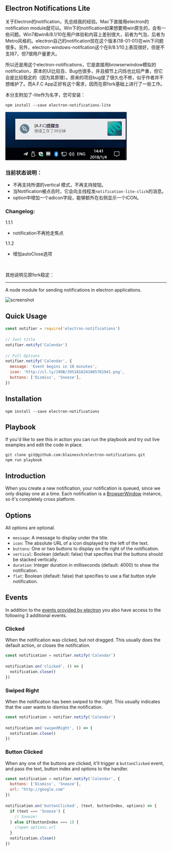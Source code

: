 ## Electron Notifications Lite
关于Electron的notification，先总结我的经验。Mac下直接用electron的notification module就可以。Win下的notification如果想要用win原生的，会有一些问题。Win7和win8/8.1/10在用户体验和内容上差别很大，前者为气泡，后者为Metro风格的。electron自己的notification现在这个版本(18-01-01)在win下问题很多。另外，electron-windows-notifcation这个在8/8.1/10上表现很好，但是不支持7，但7很用户量更大。

所以还是用这个electron-notifications，它是直接用browserwindow模拟的notification，原本的UI比较丑、Bug也很多，并且细节上闪烁也比较严重，但它会是比较稳定的（因为其原理）。原来的项目bug提了很久也不修，似乎作者并不想维护了。而A.F.C App正好有这个需求，因而在原fork基础上进行了一些工作。

本分支附加了-lite作为名字，您可安装：

```
npm install --save electron-notifications-lite 
```

![](lite-win.jpg)



### 当前状态说明：

- 不再支持所谓的vertical 模式，不再支持按钮。
- 当Notification被点击时，它会向主线程发```notification-lite-click```的消息。
- option中增加一个adicon字段，能够额外在右侧显示一个ICON。

### Changelog:

1.1.1
- notification不再抢走焦点

1.1.2
- 增加autoClose选项

  ​

其他说明见原fork稳定：

-------



A node module for sending notifications in electron applications.

![screenshot](assets/screenshot.png)

## Quick Usage

~~~ javascript
const notifier = require('electron-notifications')

// Just title
notifier.notify('Calendar')

// Full Options
notifier.notify('Calendar', {
  message: 'Event begins in 10 minutes',
  icon: 'http://cl.ly/J49B/3951818241085781941.png',
  buttons: ['Dismiss', 'Snooze'],
})
~~~

## Installation

~~~
npm install --save electron-notifications
~~~

## Playbook

If you'd like to see this in action you can run the playbook and try out live
examples and edit the code in place.

~~~
git clone git@github.com:blainesch/electron-notifications.git
npm run playbook
~~~

## Introduction

When you create a new notification, your notification is queued, since we only
display one at a time. Each notification is a [BrowserWindow](browserwindow)
instance, so it's completely cross platform.

## Options

All options are optional.

* `message`: A message to display under the title.
* `icon`: The absolute URL of a icon displayed to the left of the text.
* `buttons`: One or two buttons to display on the right of the notification.
* `vertical`: Boolean (default: false) that specifies that the buttons should be stacked vertically.
* `duration`: Integer duration in milliseconds (default: 4000) to show the notification.
* `flat`: Boolean (default: false) that specifies to use a flat button style notification.

## Events

In addition to the [events provided by electron](events) you also have access to
the following 3 additional events.


### Clicked

When the notification was clicked, but not dragged. This usually does the
default action, or closes the notification.

~~~ javascript
const notification = notifier.notify('Calendar')

notification.on('clicked', () => {
  notification.close()
})
~~~

### Swiped Right

When the notification has been swiped to the right. This usually indicates that
the user wants to dismiss the notification.

~~~ javascript
const notification = notifier.notify('Calendar')

notification.on('swipedRight', () => {
  notification.close()
})
~~~

### Button Clicked

When any one of the buttons are clicked, it'll trigger a `buttonClicked` event,
and pass the text, button index and options to the handler.

~~~ javascript
const notification = notifier.notify('Calendar', {
  buttons: ['Dismiss', 'Snooze'],
  url: "http://google.com"
})

notification.on('buttonClicked', (text, buttonIndex, options) => {
  if (text === 'Snooze') {
    // Snooze!
  } else if(buttonIndex === 1) {
    //open options.url
  }
  notification.close()
})
~~~

[events]: https://github.com/electron/electron/blob/master/docs/api/browser-window.md#events
[browserwindow]: https://github.com/electron/electron/blob/master/docs/api/browser-window.md
